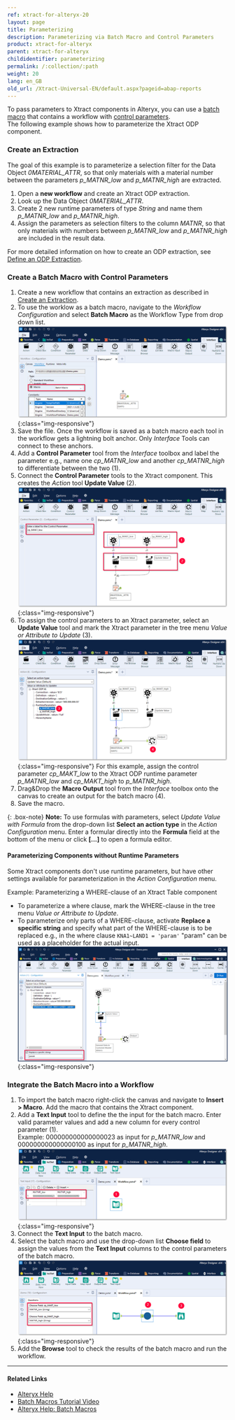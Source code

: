```yaml
---
ref: xtract-for-alteryx-20
layout: page
title: Parameterizing
description: Parameterizing via Batch Macro and Control Parameters
product: xtract-for-alteryx
parent: xtract-for-alteryx
childidentifier: parameterizing
permalink: /:collection/:path
weight: 20
lang: en_GB
old_url: /Xtract-Universal-EN/default.aspx?pageid=abap-reports
---
```


To pass parameters to Xtract components in Alteryx, you can use a [batch macro](http://downloads.alteryx.com/betawh_xnext/BatchMacro.htm) that contains a workflow with [control parameters](http://downloads.alteryx.com/betawh_xnext/ControlParam.htm). <br>
The following example shows how to parameterize the Xtract ODP component.

### Create an Extraction
The goal of this example is to parameterize a selection filter for the Data Object *0MATERIAL_ATTR*, so that only materials with a material number between the parameters *p_MATNR_low* and *p_MATNR_high* are extracted. 

1. Open a **new workflow** and create an Xtract ODP extraction. 
2. Look up the Data Object *0MATERIAL_ATTR*.
3. Create 2 new runtime parameters of type *String* and name them *p_MATNR_low* and *p_MATNR_high*. 
4. Assign the parameters as selection filters to the column *MATNR*, so that only materials with numbers between *p_MATNR_low* and *p_MATNR_high* are included in the result data.

For more detailed information on how to create an ODP extraction, see [Define an ODP Extraction](./odp/odp-define).<br>

### Create a Batch Macro with Control Parameters

1. Create a new workflow that contains an extraction as described in [Create an Extraction](#create-an-extraction).
2. To use the worklow as a batch macro, navigate to the *Workflow Configuration* and select **Batch Macro** as the Workflow Type from drop down list.<br>
![BatchMacro](/img/content/xfa/batchmakro.png){:class="img-responsive"}
3. Save the file. Once the workflow is saved as a batch macro each tool in the workflow gets a lightning bolt anchor. Only *Interface* Tools can connect to these anchors.
4. Add a **Control Parameter** tool from the *Interface* toolbox and label the parameter e.g., name one *cp_MATNR_low* and another *cp_MATNR_high* to differentiate between the two (1).
5. Connect the **Control Parameter** tools to the Xtract component. This creates the *Action* tool **Update Value** (2).<br>
![Workflow-Sequence](/img/content/xfa/workflow-sequence.png){:class="img-responsive"}
6. To assign the control parameters to an Xtract parameter, select an **Update Value** tool and mark the Xtract parameter in the tree menu *Value or Attribute to Update* (3). 
![Workflow-Sequence2](/img/content/xfa/workflow-sequence2.png){:class="img-responsive"}
For this example, assign the control parameter *cp_MAKT_low* to the Xtract ODP runtime parameter *p_MATNR_low* and *cp_MAKT_high* to *p_MATNR_high*.
7. Drag&Drop the **Macro Output** tool from the *Interface* toolbox onto the canvas to create an output for the batch macro (4). 
8. Save the macro.

{: .box-note}
**Note:** To use formulas with parameters, select *Update Value with Formula* from the drop-down list **Select an action type** in the *Action Configuration* menu.
Enter a formular directly into the **Formula** field at the bottom of the menu or click **[...]** to open a formula editor.

#### Parameterizing Components without Runtime Parameters

Some Xtract components don't use runtime parameters, but have other settings available for parameterization in the *Action Configuration* menu.

Example: Parameterizing a WHERE-clause of an Xtract Table component <br>
- To parameterize a where clause, mark the WHERE-clause in the tree menu *Value or Attribute to Update*.<br>
- To parameterize only parts of a WHERE-clause, activate **Replace a specific string** and specify what part of the WHERE-clause is to be replaced e.g., in the where clause `KNA1~LAND1 = 'param'` "param" can be used as a placeholder for the actual input.
![WHERE-clause-parameter](/img/content/xfa/table-where-parameterize.png){:class="img-responsive"}

### Integrate the Batch Macro into a Workflow

1. To import the batch macro right-click the canvas and navigate to **Insert > Macro**. Add the macro that contains the Xtract component.<br>
2. Add a **Text Input** tool to define the the input for the batch macro. Enter valid parameter values and add a new column for every control parameter (1). <br>
Example: 000000000000000023 as input for *p_MATNR_low* and 000000000000000100 as input for *p_MATNR_high*. <br>
![Input-Text](/img/content/xfa/input-text.png){:class="img-responsive"}
3. Connect the **Text Input** to the batch macro.
4. Select the batch macro and use the drop-down list **Choose field** to assign the values from the **Text Input** columns to the control parameters of the batch macro.<br>
![Import-Macro](/img/content/xfa/importmacro.png){:class="img-responsive"}
5. Add the **Browse** tool to check the results of the batch macro and run the workflow.<br>


****
#### Related Links
- [Alteryx Help](https://help.alteryx.com/20212/designer)
- [Batch Macros Tutorial Video](https://www.youtube.com/watch?v=YIAbQGQ_Hkg&t=3s)
- [Alteryx Help: Batch Macros](http://downloads.alteryx.com/betawh_xnext/BatchMacro.htm)
